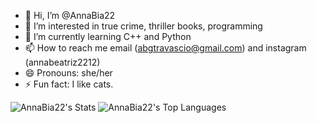 - 👋 Hi, I’m @AnnaBia22
- 👀 I’m interested in true crime, thriller books, programming
- 🌱 I’m currently learning C++ and Python
- 📫 How to reach me email (abgtravascio@gmail.com) and instagram (annabeatriz2212)
- 😄 Pronouns: she/her
- ⚡ Fun fact: I like cats.

![AnnaBia22's Stats](https://github-readme-stats.vercel.app/api?username=AnnaBia22&theme=midnight-purple&show_icons=true&hide_border=false&count_private=true)
![AnnaBia22's Top Languages](https://github-readme-stats.vercel.app/api/top-langs/?username=AnnaBia22&theme=midnight-purple&show_icons=true&hide_border=false&layout=compact)
<!---
AnnaBia22/AnnaBia22 is a ✨ special ✨ repository because its `README.md` (this file) appears on your GitHub profile.
You can click the Preview link to take a look at your changes.
--->
